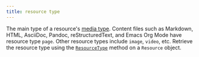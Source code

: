```yaml
---
title: resource type
---
```


The main type of a resource's [media type]. Content files such as Markdown, HTML, AsciiDoc, Pandoc, reStructuredText, and Emacs Org Mode have resource type `page`. Other resource types include `image`, `video`, etc. Retrieve the resource type using the [`ResourceType`] method on a `Resource` object.

[media type]: /methods/resource/mediatype/
[`ResourceType`]: /methods/resource/resourcetype/

